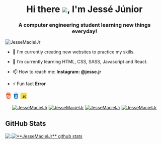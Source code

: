 <!--
**JesseMacielJr/JesseMacielJr** is a ✨ _special_ ✨ repository because its `README.md` (this file) appears on your GitHub profile.
-->
<h1 align="center">Hi there <img src="https://raw.githubusercontent.com/kaueMarques/kaueMarques/master/hi.gif" width="30px">, I'm Jessé Júnior</h1>
<h3 align="center">A computer engineering student learning new things everyday!</h3>
<p align="left"> <img src="https://komarev.com/ghpvc/?username=JesseMacielJr&style=flat-square&color=blueviolet" alt="JesseMacielJr" /> </p>

- 🔭 I'm currently creating new websites to practice my skills.

- 🌱 I’m currently learning HTML, CSS, SASS, Javascript and React.

- 📫 How to reach me: **Instagram: @jesse.jr**

- ⚡ Fun fact **Error**

<p align="left">
<img src="https://raw.githubusercontent.com/devicons/devicon/master/icons/html5/html5-original-wordmark.svg" alt="html5"  width="20" height="20"/>
<img src="https://raw.githubusercontent.com/devicons/devicon/master/icons/css3/css3-plain-wordmark.svg" alt="css3"  width="20" height="20"/>
<img src="https://raw.githubusercontent.com/devicons/devicon/master/icons/javascript/javascript-original.svg" alt="javascript" width="20" height="20"/>
</p>

<p align="center">
<a href="https://www.linkedin.com/in/jesse-junior/" target="_blank"><img align="center" src="https://cdn.jsdelivr.net/npm/simple-icons@3.0.1/icons/linkedin.svg" alt="JesseMacielJr" height="20" width="20" /></a>
<a href="https://pt.stackoverflow.com/users/164675/jess%c3%a9-j%c3%banior" target="_blank"><img align="center" src="https://cdn.jsdelivr.net/npm/simple-icons@3.0.1/icons/stackoverflow.svg" alt="JesseMacielJr" height="20" width="20" /></a>
<a href="https://facebook.com/jesse.junior.444" target="_blank"><img align="center" src="https://cdn.jsdelivr.net/npm/simple-icons@3.0.1/icons/facebook.svg" alt="JesseMacielJr" height="20" width="20" /></a>
<a href="https://instagram.com/jesse.jr" target="_blank"><img align="center" src="https://cdn.jsdelivr.net/npm/simple-icons@3.0.1/icons/instagram.svg" alt="JesseMacielJr" height="20" width="20" /></a>
</p>

## **GitHub Stats**
<a href="https://github.com/Gurupreet">
  <img align="center" src="https://github-readme-stats.vercel.app/api/top-langs/?username=JesseMacielJr&theme=merko&hide_langs_below=1" />
</a>
<a href="https://github.com/Gurupreet">
 <img align="center" src="https://github-readme-stats.vercel.app/api?username=JesseMacielJr&show_icons=true&theme=merko&line_height=27" alt="**JesseMacielJr** github stats"/>
</a>

<!--
Here are some ideas to get you started:

- 🔭 I’m currently working on ...
- 🌱 I’m currently learning ...
- 👯 I’m looking to collaborate on ...
- 🤔 I’m looking for help with ...
- 💬 Ask me about ...
- 📫 How to reach me: ...
- 😄 Pronouns: ...
- ⚡ Fun fact: ...
-->

